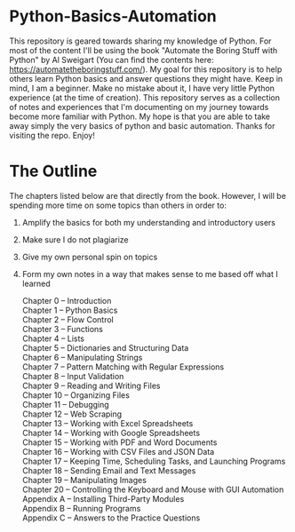 # Python-Basics-Automation
This repository is geared towards sharing my knowledge of Python. For most of the content I'll be using the book "Automate the Boring Stuff with Python" by Al Sweigart (You can find the contents here: https://automatetheboringstuff.com/). My goal for this repository is to help others learn Python basics and answer questions they might have. Keep in mind, I am a beginner. Make no mistake about it, I have very little Python experience (at the time of creation). This repository serves as a collection of notes and experiences that I'm documenting on my journey towards become more familiar with Python. My hope is that you are able to take away simply the very basics of python and basic automation. Thanks for visiting the repo. Enjoy!

# The Outline
The chapters listed below are that directly from the book. However, I will be spending more time on some topics than others in order to:
1) Amplify the basics for both my understanding and introductory users
2) Make sure I do not plagiarize 
3) Give my own personal spin on topics
4) Form my own notes in a way that makes sense to me based off what I learned

    Chapter 0 – Introduction <br />
    Chapter 1 – Python Basics <br />
    Chapter 2 – Flow Control <br />
    Chapter 3 – Functions <br />
    Chapter 4 – Lists <br />
    Chapter 5 – Dictionaries and Structuring Data <br />
    Chapter 6 – Manipulating Strings <br />
    Chapter 7 – Pattern Matching with Regular Expressions <br />
    Chapter 8 – Input Validation <br />
    Chapter 9 – Reading and Writing Files <br />
    Chapter 10 – Organizing Files <br />
    Chapter 11 – Debugging <br />
    Chapter 12 – Web Scraping <br />
    Chapter 13 – Working with Excel Spreadsheets <br />
    Chapter 14 – Working with Google Spreadsheets <br />
    Chapter 15 – Working with PDF and Word Documents <br />
    Chapter 16 – Working with CSV Files and JSON Data <br />
    Chapter 17 – Keeping Time, Scheduling Tasks, and Launching Programs <br />
    Chapter 18 – Sending Email and Text Messages <br />
    Chapter 19 – Manipulating Images <br />
    Chapter 20 – Controlling the Keyboard and Mouse with GUI Automation <br />
    Appendix A – Installing Third-Party Modules <br />
    Appendix B – Running Programs <br />
    Appendix C – Answers to the Practice Questions <br />
